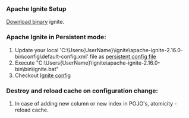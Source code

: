 ### Apache Ignite Setup
 <a href="https://ignite.apache.org/download.cgi">Download binary</a> ignite.

### Apache Ignite in Persistent mode:
1. Update your local 'C:\Users\{UserName}\ignite\apache-ignite-2.16.0-bin\config\default-config.xml' file as <a href ="https://github.com/sureshkannan19/spring-apache-ignite/tree/main/src/main/resources/default-config.xml">persistent config file</a>
2. Execute "C:\Users\{UserName}\ignite\apache-ignite-2.16.0-bin\bin\ignite.bat"
3. Checkout <a href ="https://github.com/sureshkannan19/spring-apache-ignite/blob/main/src/main/java/com/sk/configuration/IgniteConfig.java">Ignite config</a>

### Destroy and reload cache on configuration change:
1. In case of adding new column or new index in POJO's, atomicity - reload cache.
